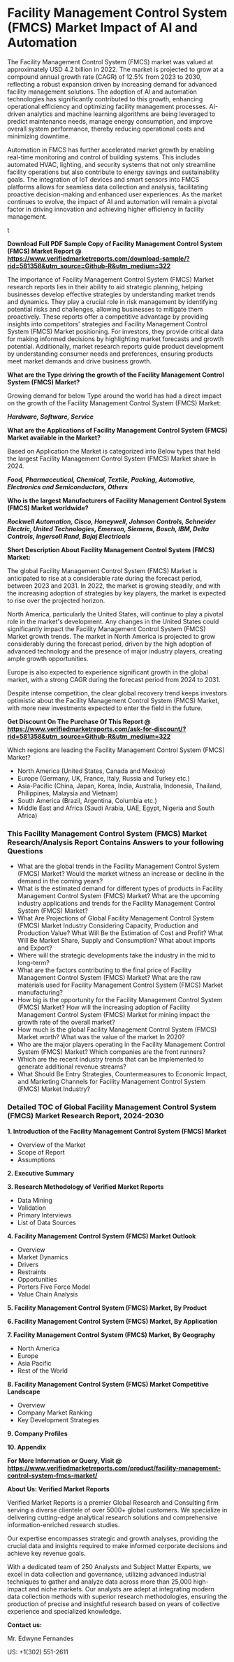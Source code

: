 <meta name="title" content="Global Facility Management Control System (FMCS) Market Impact of AI and Automation"><meta name="description" content="The Facility Management Control System (FMCS) market was valued at approximately USD 4.2 billion in 2022. The market is projected to grow at a compound annual growth r"><meta name="title" content="Facility Management Control System (FMCS) Market Size, Share, Scope, Trends, Growth, Opportunities, Analysis, Forecast"><h1>Facility Management Control System (FMCS) Market Impact of AI and Automation</h1><p>The Facility Management Control System (FMCS) market was valued at approximately USD 4.2 billion in 2022. The market is projected to grow at a compound annual growth rate (CAGR) of 12.5% from 2023 to 2030, reflecting a robust expansion driven by increasing demand for advanced facility management solutions. The adoption of AI and automation technologies has significantly contributed to this growth, enhancing operational efficiency and optimizing facility management processes. AI-driven analytics and machine learning algorithms are being leveraged to predict maintenance needs, manage energy consumption, and improve overall system performance, thereby reducing operational costs and minimizing downtime.</p><p>Automation in FMCS has further accelerated market growth by enabling real-time monitoring and control of building systems. This includes automated HVAC, lighting, and security systems that not only streamline facility operations but also contribute to energy savings and sustainability goals. The integration of IoT devices and smart sensors into FMCS platforms allows for seamless data collection and analysis, facilitating proactive decision-making and enhanced user experiences. As the market continues to evolve, the impact of AI and automation will remain a pivotal factor in driving innovation and achieving higher efficiency in facility management.</p>t</p><p id="" class=""><strong>Download Full PDF Sample Copy of Facility Management Control System (FMCS) Market Report @ <a href="https://www.verifiedmarketreports.com/download-sample/?rid=581358&utm_source=Github-R&utm_medium=322" target="_blank">https://www.verifiedmarketreports.com/download-sample/?rid=581358&utm_source=Github-R&utm_medium=322</a></strong></p><p>The importance of&nbsp;Facility Management Control System (FMCS) Market research reports lies in their ability to aid strategic planning, helping businesses develop effective strategies by understanding market trends and dynamics. They play a crucial role in risk management by identifying potential risks and challenges, allowing businesses to mitigate them proactively. These reports offer a competitive advantage by providing insights into competitors' strategies and Facility Management Control System (FMCS) Market positioning. For investors, they provide critical data for making informed decisions by highlighting market forecasts and growth potential. Additionally, market research reports guide product development by understanding consumer needs and preferences, ensuring products meet market demands and drive business growth.</p><p><strong>What are the&nbsp;Type driving the growth of the Facility Management Control System (FMCS) Market?</strong></p><p id="" class="">Growing demand for below Type around the world has had a direct impact on the growth of the Facility Management Control System (FMCS) Market:</p><em><strong>Hardware, Software, Service</strong></em></p><strong>What are the&nbsp;Applications&nbsp;of Facility Management Control System (FMCS) Market available in the Market?</strong></p><p id="" class="">Based on Application the Market is categorized into Below types that held the largest Facility Management Control System (FMCS) Market share In 2024.</p><em><strong>Food, Pharmaceutical, Chemical, Textile, Packing, Automotive, Electronics and Semiconductors, Others</strong></em></p><strong>Who is the largest Manufacturers of Facility Management Control System (FMCS) Market worldwide?</strong></p><p><em><strong>Rockwell Automation, Cisco, Honeywell, Johnson Controls, Schneider Electric, United Technologies, Emerson, Siemens, Bosch, IBM, Delta Controls, Ingersoll Rand, Bajaj Electricals</strong></em></p><p id="" class=""><strong>Short Description About Facility Management Control System (FMCS) Market:</strong></p><p>The global Facility Management Control System (FMCS) Market is anticipated to rise at a considerable rate during the forecast period, between 2023 and 2031. In 2022, the market is growing steadily, and with the increasing adoption of strategies by key players, the market is expected to rise over the projected horizon.</p><p>North America, particularly the United States, will continue to play a pivotal role in the market's development. Any changes in the United States could significantly impact the Facility Management Control System (FMCS) Market growth trends. The market in North America is projected to grow considerably during the forecast period, driven by the high adoption of advanced technology and the presence of major industry players, creating ample growth opportunities.</p><p>Europe is also expected to experience significant growth in the global market, with a strong CAGR during the forecast period from 2024 to 2031.</p><p>Despite intense competition, the clear global recovery trend keeps investors optimistic about the Facility Management Control System (FMCS) Market, with more new investments expected to enter the field in the future.</p><p id="" class=""><strong>Get Discount On The Purchase Of This Report @ <a href="https://www.verifiedmarketreports.com/ask-for-discount/?rid=581358&utm_source=Github-R&utm_medium=322" target="_blank">https://www.verifiedmarketreports.com/ask-for-discount/?rid=581358&utm_source=Github-R&utm_medium=322</a></strong></p>Which regions are leading the Facility Management Control System (FMCS) Market?</p><ul><li>North America (United States, Canada and Mexico)</li><li>Europe (Germany, UK, France, Italy, Russia and Turkey etc.)</li><li>Asia-Pacific (China, Japan, Korea, India, Australia, Indonesia, Thailand, Philippines, Malaysia and Vietnam)</li><li>South America (Brazil, Argentina, Columbia etc.)</li><li>Middle East and Africa (Saudi Arabia, UAE, Egypt, Nigeria and South Africa)</li></ul><h3 id="" class="">This Facility Management Control System (FMCS) Market Research/Analysis Report Contains Answers to your following Questions</h3><ul><li>What are the global trends in the Facility Management Control System (FMCS) Market? Would the market witness an increase or decline in the demand in the coming years?</li><li>What is the estimated demand for different types of products in Facility Management Control System (FMCS) Market? What are the upcoming industry applications and trends for the Facility Management Control System (FMCS) Market?</li><li>What Are Projections of Global Facility Management Control System (FMCS) Market Industry Considering Capacity, Production and Production Value? What Will Be the Estimation of Cost and Profit? What Will Be Market Share, Supply and Consumption? What about imports and Export?</li><li>Where will the strategic developments take the industry in the mid to long-term?</li><li>What are the factors contributing to the final price of Facility Management Control System (FMCS) Market? What are the raw materials used for Facility Management Control System (FMCS) Market manufacturing?</li><li>How big is the opportunity for the Facility Management Control System (FMCS) Market? How will the increasing adoption of Facility Management Control System (FMCS) Market for mining impact the growth rate of the overall market?</li><li>How much is the global Facility Management Control System (FMCS) Market worth? What was the value of the market In 2020?</li><li>Who are the major players operating in the Facility Management Control System (FMCS) Market? Which companies are the front runners?</li><li>Which are the recent industry trends that can be implemented to generate additional revenue streams?</li><li>What Should Be Entry Strategies, Countermeasures to Economic Impact, and Marketing Channels for Facility Management Control System (FMCS) Market Industry?</li></ul><h3 id="" class="">Detailed TOC of Global Facility Management Control System (FMCS) Market Research Report, 2024-2030</h3><p id="" class=""><strong>1. Introduction of the Facility Management Control System (FMCS) Market</strong></p><ul><li>Overview of the Market</li><li>Scope of Report</li><li>Assumptions</li></ul><p id="" class=""><strong>2. Executive Summary</strong></p><p id="" class=""><strong>3. Research Methodology of Verified Market Reports</strong></p><ul><li>Data Mining</li><li>Validation</li><li>Primary Interviews</li><li>List of Data Sources</li></ul><p id="" class=""><strong>4. Facility Management Control System (FMCS) Market Outlook</strong></p><ul><li>Overview</li><li>Market Dynamics</li><li>Drivers</li><li>Restraints</li><li>Opportunities</li><li>Porters Five Force Model</li><li>Value Chain Analysis</li></ul><p id="" class=""><strong>5. Facility Management Control System (FMCS) Market, By Product</strong></p><p id="" class=""><strong>6. Facility Management Control System (FMCS) Market, By Application</strong></p><p id="" class=""><strong>7. Facility Management Control System (FMCS) Market, By Geography</strong></p><ul><li>North America</li><li>Europe</li><li>Asia Pacific</li><li>Rest of the World</li></ul><p id="" class=""><strong>8. Facility Management Control System (FMCS) Market Competitive Landscape</strong></p><ul><li>Overview</li><li>Company Market Ranking</li><li>Key Development Strategies</li></ul><p id="" class=""><strong>9. Company Profiles</strong></p><p id="" class=""><strong>10. Appendix</strong></p><p id="" class=""><strong>For More Information or Query, Visit @ <a href="https://www.verifiedmarketreports.com/product/facility-management-control-system-fmcs-market/" target="_blank">https://www.verifiedmarketreports.com/product/facility-management-control-system-fmcs-market/</a></strong></p><p id="" class=""><strong>About Us: Verified Market Reports</strong></p><p id="" class="">Verified Market Reports is a premier Global Research and Consulting firm serving a diverse clientele of over 5000+ global customers. We specialize in delivering cutting-edge analytical research solutions and comprehensive information-enriched research studies.</p><p id="" class="">Our expertise encompasses strategic and growth analyses, providing the crucial data and insights required to make informed corporate decisions and achieve key revenue goals.</p><p id="" class="">With a dedicated team of 250 Analysts and Subject Matter Experts, we excel in data collection and governance, utilizing advanced industrial techniques to gather and analyze data across more than 25,000 high-impact and niche markets. Our analysts are adept at integrating modern data collection methods with superior research methodologies, ensuring the production of precise and insightful research based on years of collective experience and specialized knowledge.</p><p id="" class=""><strong>Contact us:</strong></p><p id="" class="">Mr. Edwyne Fernandes</p><p id="" class="">US: +1(302) 551-2611</p>